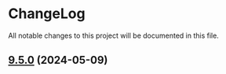 # ChangeLog 

All notable changes to this project will be documented in this file.
## [9.5.0](http://google.com.co) (2024-05-09)